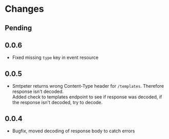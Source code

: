 # Changes

## Pending

## 0.0.6
- Fixed missing `type` key in event resource

## 0.0.5
- Smtpeter returns wrong Content-Type header for `/templates`. Therefore response isn't decoded.\
Added check to templates endpoint to see if response was decoded, if the  response isn't decoded, try to decode.

## 0.0.4
- Bugfix, moved decoding of response body to catch errors 
